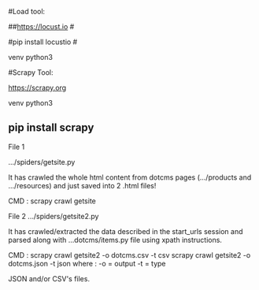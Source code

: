 #Load tool: 

##https://locust.io #

#pip install locustio #

venv python3

#Scrapy Tool:

https://scrapy.org

venv python3

## pip install scrapy ##

File 1 

.../spiders/getsite.py

It has crawled the whole html content from dotcms pages (.../products and .../resources) and just saved into 2 .html files!

CMD :
scrapy crawl getsite 


File 2
.../spiders/getsite2.py

It has crawled/extracted the data described in the start_urls session and parsed along with ...dotcms/items.py file using xpath instructions.

CMD :
scrapy crawl getsite2 -o dotcms.csv -t csv
scrapy crawl getsite2 -o dotcms.json -t json
where :
-o = output
-t = type

JSON and/or CSV's files.



